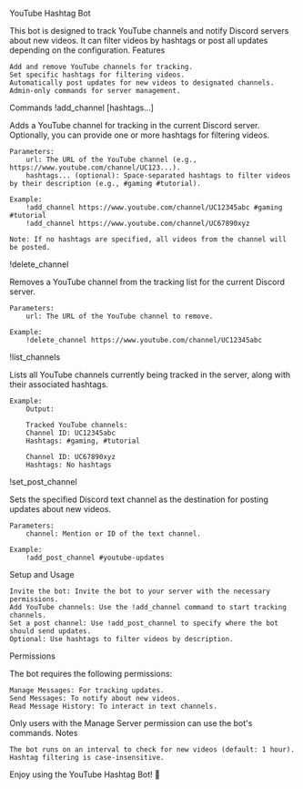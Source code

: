 YouTube Hashtag Bot

This bot is designed to track YouTube channels and notify Discord servers about new videos. It can filter videos by hashtags or post all updates depending on the configuration.
Features

    Add and remove YouTube channels for tracking.
    Set specific hashtags for filtering videos.
    Automatically post updates for new videos to designated channels.
    Admin-only commands for server management.

Commands
!add_channel <url> [hashtags...]

Adds a YouTube channel for tracking in the current Discord server. Optionally, you can provide one or more hashtags for filtering videos.

    Parameters:
        url: The URL of the YouTube channel (e.g., https://www.youtube.com/channel/UC123...).
        hashtags... (optional): Space-separated hashtags to filter videos by their description (e.g., #gaming #tutorial).

    Example:
        !add_channel https://www.youtube.com/channel/UC12345abc #gaming #tutorial
        !add_channel https://www.youtube.com/channel/UC67890xyz

    Note: If no hashtags are specified, all videos from the channel will be posted.

!delete_channel <url>

Removes a YouTube channel from the tracking list for the current Discord server.

    Parameters:
        url: The URL of the YouTube channel to remove.

    Example:
        !delete_channel https://www.youtube.com/channel/UC12345abc

!list_channels

Lists all YouTube channels currently being tracked in the server, along with their associated hashtags.

    Example:
        Output:

        Tracked YouTube channels:
        Channel ID: UC12345abc
        Hashtags: #gaming, #tutorial

        Channel ID: UC67890xyz
        Hashtags: No hashtags

!set_post_channel <channel>

Sets the specified Discord text channel as the destination for posting updates about new videos.

    Parameters:
        channel: Mention or ID of the text channel.

    Example:
        !add_post_channel #youtube-updates

Setup and Usage

    Invite the bot: Invite the bot to your server with the necessary permissions.
    Add YouTube channels: Use the !add_channel command to start tracking channels.
    Set a post channel: Use !add_post_channel to specify where the bot should send updates.
    Optional: Use hashtags to filter videos by description.

Permissions

The bot requires the following permissions:

    Manage Messages: For tracking updates.
    Send Messages: To notify about new videos.
    Read Message History: To interact in text channels.

Only users with the Manage Server permission can use the bot's commands.
Notes

    The bot runs on an interval to check for new videos (default: 1 hour).
    Hashtag filtering is case-insensitive.

Enjoy using the YouTube Hashtag Bot! 🎥
